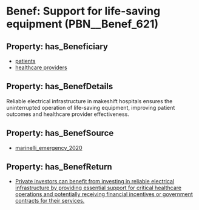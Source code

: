 # Benef: __Support for life-saving equipment__ (PBN__Benef_621)

## Property: has_Beneficiary

* [patients](../Stakeholder/PBN__Stakeholder_31)
* [healthcare providers](../Stakeholder/PBN__Stakeholder_121)

## Property: has_BenefDetails

Reliable electrical infrastructure in makeshift hospitals ensures the uninterrupted operation of life-saving equipment, improving patient outcomes and healthcare provider effectiveness.

## Property: has_BenefSource

* [marinelli_emergency_2020](../Article/PBN__Article_122)

## Property: has_BenefReturn

* [Private investors can benefit from investing in reliable electrical infrastructure by providing essential support for critical healthcare operations and potentially receiving financial incentives or government contracts for their services.](../BenefReturn/PBN__BenefReturn_663)

